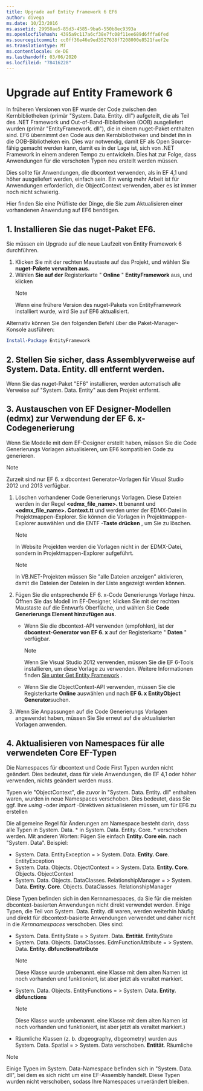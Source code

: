 ```yaml
---
title: Upgrade auf Entity Framework 6 EF6
author: divega
ms.date: 10/23/2016
ms.assetid: 29958ae5-85d3-4585-9ba6-550b8ec9393a
ms.openlocfilehash: 4395a9c117a6cf38e7fc08f11ee689d6fffa6fed
ms.sourcegitcommit: cc0ff36e46e9ed3527638f7208000e8521faef2e
ms.translationtype: MT
ms.contentlocale: de-DE
ms.lasthandoff: 03/06/2020
ms.locfileid: "78416228"
---
```

# <a name="upgrading-to-entity-framework-6"></a>Upgrade auf Entity Framework 6

In früheren Versionen von EF wurde der Code zwischen den Kernbibliotheken (primär "System. Data. Entity. dll") aufgeteilt, die als Teil des .NET Framework und Out-of-Band-Bibliotheken (OOB) ausgeliefert wurden (primär "EntityFramework. dll"), die in einem nuget-Paket enthalten sind. EF6 übernimmt den Code aus den Kernbibliotheken und bindet ihn in die OOB-Bibliotheken ein. Dies war notwendig, damit EF als Open Source-fähig gemacht werden kann, damit es in der Lage ist, sich von .NET Framework in einem anderen Tempo zu entwickeln. Dies hat zur Folge, dass Anwendungen für die verschoten Typen neu erstellt werden müssen.

Dies sollte für Anwendungen, die dbcontext verwenden, als in EF 4,1 und höher ausgeliefert werden, einfach sein. Ein wenig mehr Arbeit ist für Anwendungen erforderlich, die ObjectContext verwenden, aber es ist immer noch nicht schwierig.

Hier finden Sie eine Prüfliste der Dinge, die Sie zum Aktualisieren einer vorhandenen Anwendung auf EF6 benötigen.

## <a name="1-install-the-ef6-nuget-package"></a>1. Installieren Sie das nuget-Paket EF6.

Sie müssen ein Upgrade auf die neue Laufzeit von Entity Framework 6 durchführen.

1. Klicken Sie mit der rechten Maustaste auf das Projekt, und wählen Sie **nuget-Pakete verwalten aus.**  
2. Wählen **Sie auf der** Registerkarte " **Online** " **EntityFramework** aus, und klicken  
   > [!NOTE]
   > Wenn eine frühere Version des nuget-Pakets von EntityFramework installiert wurde, wird Sie auf EF6 aktualisiert.

Alternativ können Sie den folgenden Befehl über die Paket-Manager-Konsole ausführen:

``` powershell
Install-Package EntityFramework
```

## <a name="2-ensure-that-assembly-references-to-systemdataentitydll-are-removed"></a>2. Stellen Sie sicher, dass Assemblyverweise auf System. Data. Entity. dll entfernt werden.

Wenn Sie das nuget-Paket "EF6" installieren, werden automatisch alle Verweise auf "System. Data. Entity" aus dem Projekt entfernt.

## <a name="3-swap-any-ef-designer-edmx-models-to-use-ef-6x-code-generation"></a>3. Austauschen von EF Designer-Modellen (edmx) zur Verwendung der EF 6. x-Codegenerierung

Wenn Sie Modelle mit dem EF-Designer erstellt haben, müssen Sie die Code Generierungs Vorlagen aktualisieren, um EF6 kompatiblen Code zu generieren.

> [!NOTE]
> Zurzeit sind nur EF 6. x dbcontext Generator-Vorlagen für Visual Studio 2012 und 2013 verfügbar.

1. Löschen vorhandener Code Generierungs Vorlagen. Diese Dateien werden in der Regel **\<edmx_file_name\>. tt** benannt und **\<edmx_file_name\>. Context.tt** und werden unter der EDMX-Datei in Projektmappen-Explorer. Sie können die Vorlagen in Projektmappen-Explorer auswählen und die ENTF **-Taste drücken** , um Sie zu löschen.  
   > [!NOTE]
   > In Website Projekten werden die Vorlagen nicht in der EDMX-Datei, sondern in Projektmappen-Explorer aufgeführt.  

   > [!NOTE]
   > In VB.NET-Projekten müssen Sie "alle Dateien anzeigen" aktivieren, damit die Dateien der Dateien in der Liste angezeigt werden können.
2. Fügen Sie die entsprechende EF 6. x-Code Generierungs Vorlage hinzu. Öffnen Sie das Modell im EF-Designer, klicken Sie mit der rechten Maustaste auf die Entwurfs Oberfläche, und wählen Sie **Code Generierungs Element hinzufügen aus.**
    - Wenn Sie die dbcontext-API verwenden (empfohlen), ist der **dbcontext-Generator von EF 6. x** auf der Registerkarte " **Daten** " verfügbar.  
      > [!NOTE]
      > Wenn Sie Visual Studio 2012 verwenden, müssen Sie die EF 6-Tools installieren, um diese Vorlage zu verwenden. Weitere Informationen finden [Sie unter Get Entity Framework](~/ef6/fundamentals/install.md) .  

    - Wenn Sie die ObjectContext-API verwenden, müssen Sie die Registerkarte **Online** auswählen und nach **EF 6. x EntityObject Generator**suchen.  
3. Wenn Sie Anpassungen auf die Code Generierungs Vorlagen angewendet haben, müssen Sie Sie erneut auf die aktualisierten Vorlagen anwenden.

## <a name="4-update-namespaces-for-any-core-ef-types-being-used"></a>4. Aktualisieren von Namespaces für alle verwendeten Core EF-Typen

Die Namespaces für dbcontext und Code First Typen wurden nicht geändert. Dies bedeutet, dass für viele Anwendungen, die EF 4,1 oder höher verwenden, nichts geändert werden muss.

Typen wie "ObjectContext", die zuvor in "System. Data. Entity. dll" enthalten waren, wurden in neue Namespaces verschoben. Dies bedeutet, dass Sie ggf. Ihre *using* -oder *Import* -Direktiven aktualisieren müssen, um für EF6 zu erstellen

Die allgemeine Regel für Änderungen am Namespace besteht darin, dass alle Typen in System. Data. * in System. Data. Entity. Core. * verschoben werden. Mit anderen Worten: Fügen Sie einfach **Entity. Core ein.** nach "System. Data". Beispiel:

- System. Data. EntityException = > System. Data. **Entity. Core**. EntityException  
- System. Data. Objects. ObjectContext = > System. Data. **Entity. Core**. Objects. ObjectContext  
- System. Data. Objects. DataClasses. RelationshipManager = > System. Data. **Entity. Core**. Objects. DataClasses. RelationshipManager  

Diese Typen befinden sich in den Kernnamespaces, da Sie für die meisten dbcontext-basierten Anwendungen nicht direkt verwendet werden. Einige Typen, die Teil von System. Data. Entity. dll waren, werden weiterhin häufig und direkt für dbcontext-basierte Anwendungen verwendet und daher nicht in die *Kernnamespaces* verschoben. Dies sind:

- System. Data. EntityState = > System. Data. **Entität**. EntityState  
- System. Data. Objects. DataClasses. EdmFunctionAttribute = > System. Data. **Entity. dbfunctionattribute**  
  > [!NOTE]
  > Diese Klasse wurde umbenannt. eine Klasse mit dem alten Namen ist noch vorhanden und funktioniert, ist aber jetzt als veraltet markiert.  
- System. Data. Objects. EntityFunctions = > System. Data. **Entity. dbfunctions**  
  > [!NOTE]
  > Diese Klasse wurde umbenannt. eine Klasse mit dem alten Namen ist noch vorhanden und funktioniert, ist aber jetzt als veraltet markiert.)  
- Räumliche Klassen (z. b. dbgeography, dbgeometry) wurden aus System. Data. Spatial = > System. Data verschoben. **Entität**. Räumliche

> [!NOTE]
> Einige Typen im System. Data-Namespace befinden sich in "System. Data. dll", bei dem es sich nicht um eine EF-Assembly handelt. Diese Typen wurden nicht verschoben, sodass Ihre Namespaces unverändert bleiben.
